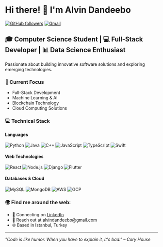 # Hi there! 👋 I'm Alvin Dandeebo

[![GitHub followers](https://img.shields.io/github/followers/dsalvin?label=Follow&style=social)](https://github.com/dsalvin)
[![Gmail](https://img.shields.io/badge/-alvindandeebo@gmail.com-D14836?style=flat&logo=Gmail&logoColor=white)](mailto:alvindandeebo@gmail.com)

## 🎓 Computer Science Student | 💻 Full-Stack Developer | 📊 Data Science Enthusiast

Passionate about building innovative software solutions and exploring emerging technologies.

### 🚀 Current Focus
- Full-Stack Development
- Machine Learning & AI
- Blockchain Technology
- Cloud Computing Solutions

### 💻 Technical Stack

#### Languages
![Python](https://img.shields.io/badge/-Python-3776AB?style=flat-square&logo=python&logoColor=white)
![Java](https://img.shields.io/badge/-Java-007396?style=flat-square&logo=java&logoColor=white)
![C++](https://img.shields.io/badge/-C++-00599C?style=flat-square&logo=c%2B%2B&logoColor=white)
![JavaScript](https://img.shields.io/badge/-JavaScript-F7DF1E?style=flat-square&logo=javascript&logoColor=black)
![TypeScript](https://img.shields.io/badge/-TypeScript-3178C6?style=flat-square&logo=typescript&logoColor=white)
![Swift](https://img.shields.io/badge/-Swift-FA7343?style=flat-square&logo=swift&logoColor=white)

#### Web Technologies
![React](https://img.shields.io/badge/-React-61DAFB?style=flat-square&logo=react&logoColor=black)
![Node.js](https://img.shields.io/badge/-Node.js-339933?style=flat-square&logo=node.js&logoColor=white)
![Django](https://img.shields.io/badge/-Django-092E20?style=flat-square&logo=django&logoColor=white)
![Flutter](https://img.shields.io/badge/-Flutter-02569B?style=flat-square&logo=flutter&logoColor=white)

#### Databases & Cloud
![MySQL](https://img.shields.io/badge/-MySQL-4479A1?style=flat-square&logo=mysql&logoColor=white)
![MongoDB](https://img.shields.io/badge/-MongoDB-47A248?style=flat-square&logo=mongodb&logoColor=white)
![AWS](https://img.shields.io/badge/-AWS-232F3E?style=flat-square&logo=amazon-aws&logoColor=white)
![GCP](https://img.shields.io/badge/-Google_Cloud-4285F4?style=flat-square&logo=google-cloud&logoColor=white)


### 🌍 Find me around the web:
- 💼 Connecting on [LinkedIn](https://tr.linkedin.com/in/alvin-dandeebo-258586215)
- 📧 Reach out at alvindandeebo@gmail.com
- 🌐 Based in Istanbul, Turkey

---
*"Code is like humor. When you have to explain it, it's bad." – Cory House*
